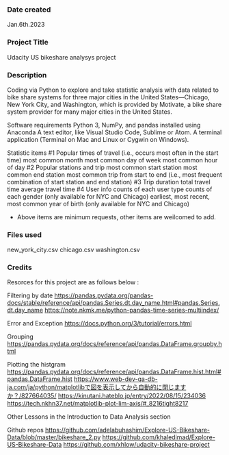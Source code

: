 ### Date created
Jan.6th.2023

### Project Title
Udacity US bikeshare analysys project

### Description
Coding via Python to explore and take statistic analysis with data related to bike share systems for three major cities in the United States—Chicago, New York City, and Washington, which is provided by Motivate, a bike share system provider for many major cities in the United States.

Software requirements
  Python 3, NumPy, and pandas installed using Anaconda
  A text editor, like Visual Studio Code, Sublime or Atom.
  A terminal application (Terminal on Mac and Linux or Cygwin on Windows).

Statistic items
#1 Popular times of travel (i.e., occurs most often in the start time)
  most common month
  most common day of week
  most common hour of day
#2 Popular stations and trip
  most common start station
  most common end station
  most common trip from start to end (i.e., most frequent combination of start station and end station)
#3 Trip duration
  total travel time
  average travel time
#4 User info
  counts of each user type
  counts of each gender (only available for NYC and Chicago)
  earliest, most recent, most common year of birth (only available for NYC and Chicago)
* Above items are minimum requests, other items are weilcomed to add.

### Files used
new_york_city.csv 
chicago.csv 
washington.csv

### Credits
Resorces for this project are as follows below : 

Filtering by date
 https://pandas.pydata.org/pandas-docs/stable/reference/api/pandas.Series.dt.day_name.html#pandas.Series.dt.day_name
 https://note.nkmk.me/python-pandas-time-series-multiindex/

Error and Exception
 https://docs.python.org/3/tutorial/errors.html

Grouping
 https://pandas.pydata.org/docs/reference/api/pandas.DataFrame.groupby.html

Plotting the histgram
 https://pandas.pydata.org/docs/reference/api/pandas.DataFrame.hist.html#pandas.DataFrame.hist
 https://www.web-dev-qa-db-ja.com/ja/python/matplotlibで図を表示してから自動的に閉じますか？/827664035/
 https://kinutani.hateblo.jp/entry/2022/08/15/234036
 https://tech.nkhn37.net/matplotlib-plot-lim-axis/#_8216tight8217

Other
 Lessons in the Introduction to Data Analysis section 

Github repos
 https://github.com/adelabuhashim/Explore-US-Bikeshare-Data/blob/master/bikeshare_2.py
 https://github.com/khaledimad/Explore-US-Bikeshare-Data
 https://github.com/xhlow/udacity-bikeshare-project
